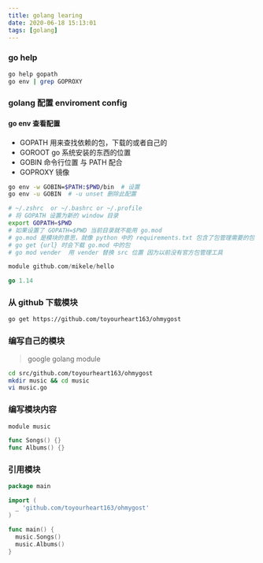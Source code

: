 ```yaml
---
title: golang learing
date: 2020-06-18 15:13:01
tags: [golang]
---
```


### go help

```bash
go help gopath
go env | grep GOPROXY
```

### golang 配置 enviroment config

#### go env 查看配置

- GOPATH 用来查找依赖的包，下载的或者自己的
- GOROOT go 系统安装的东西的位置
- GOBIN 命令行位置 与 PATH 配合 
- GOPROXY 镜像

```bash
go env -w GOBIN=$PATH:$PWD/bin  # 设置
go env -u GOBIN  # -u unset 删除此配置
```
```bash
# ~/.zshrc  or ~/.bashrc or ~/.profile
# 将 GOPATH 设置为新的 window 目录
export GOPATH=$PWD
# 如果设置了 GOPATH=$PWD 当前目录就不能用 go.mod
# go.mod 是模块的意思，就像 python 中的 requirements.txt 包含了包管理需要的包
# go get {url} 时会下载 go.mod 中的包
# go mod vender  用 vender 替换 src 位置 因为以前没有官方包管理工具
```

```go go.mod
module github.com/mikele/hello

go 1.14
```

### 从 github 下载模块

```bash
go get https://github.com/toyourheart163/ohmygost
```

### 编写自己的模块

>google golang module

```bash
cd src/github.com/toyourheart163/ohmygost
mkdir music && cd music
vi music.go
```

### 编写模块内容

```go
module music

func Songs() {}
func Albums() {}
```

### 引用模块

```go
package main

import (
  _ 'github.com/toyourheart163/ohmygost'
)

func main() {
  music.Songs()
  music.Albums()
}
```
